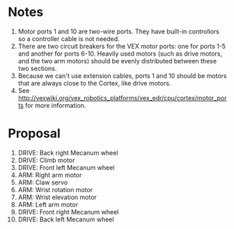 Notes
=====

1. Motor ports 1 and 10 are two-wire ports.  They have built-in controllors so
   a controller cable is not needed.
2. There are two circuit breakers for the VEX motor ports: one for ports 1-5
   and another for ports 6-10.  Heavily used motors (such as drive motors, and
   the two arm motors) should be evenly distributed between these two
   sections.
3. Because we can't use extension cables, ports 1 and 10 should be motors that
   are always close to the Cortex, like drive motors.
4. See http://vexwiki.org/vex_robotics_platforms/vex_edr/cpu/cortex/motor_ports
   for more information.

Proposal
========
1. DRIVE: Back right Mecanum wheel
2. DRIVE: Climb motor
3. DRIVE: Front left Mecanum wheel
4. ARM: Right arm motor
5. ARM: Claw servo
6. ARM: Wrist rotation motor
7. ARM: Wrist elevation motor
8. ARM: Left arm motor
9. DRIVE: Front right Mecanum wheel
10. DRIVE: Back left Mecanum wheel
